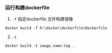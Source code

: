 ### 运行构建dockerfile
1. `-f` 指定dockerfile 文件构建镜像
```
docker build -f D:\docker\dockerfile\Dockerfile
```
2. `-t`
```
docker build -t image_name:tag .
```
